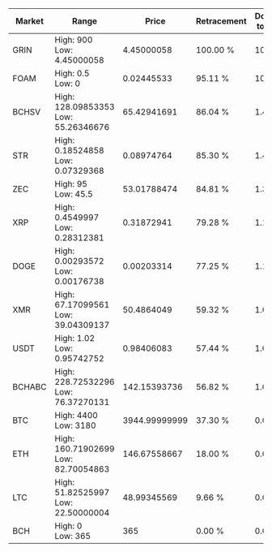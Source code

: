 | Market | Range | Price| Retracement | Doubles to 50% |
| --- | --- | --- | --- | --- |
| GRIN | High: 900<br />Low: 4.45000058 | 4.45000058 | 100.00 % | 101.62 |
| FOAM | High: 0.5<br />Low: 0 | 0.02445533 | 95.11 % | 10.22 |
| BCHSV | High: 128.09853353<br />Low: 55.26346676 | 65.42941691 | 86.04 % | 1.40 |
| STR | High: 0.18524858<br />Low: 0.07329368 | 0.08974764 | 85.30 % | 1.44 |
| ZEC | High: 95<br />Low: 45.5 | 53.01788474 | 84.81 % | 1.33 |
| XRP | High: 0.4549997<br />Low: 0.28312381 | 0.31872941 | 79.28 % | 1.16 |
| DOGE | High: 0.00293572<br />Low: 0.00176738 | 0.00203314 | 77.25 % | 1.16 |
| XMR | High: 67.17099561<br />Low: 39.04309137 | 50.4864049 | 59.32 % | 1.05 |
| USDT | High: 1.02<br />Low: 0.95742752 | 0.98406083 | 57.44 % | 1.00 |
| BCHABC | High: 228.72532296<br />Low: 76.37270131 | 142.15393736 | 56.82 % | 1.07 |
| BTC | High: 4400<br />Low: 3180 | 3944.99999999 | 37.30 % | 0.00 |
| ETH | High: 160.71902699<br />Low: 82.70054863 | 146.67558667 | 18.00 % | 0.00 |
| LTC | High: 51.82525997<br />Low: 22.50000004 | 48.99345569 | 9.66 % | 0.00 |
| BCH | High: 0<br />Low: 365 | 365 | 0.00 % | 0.00 |
